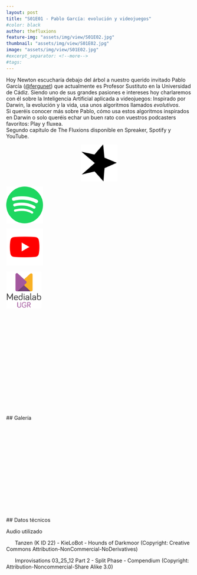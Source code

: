 ```yaml
---
layout: post
title: "S01E01 - Pablo García: evolución y videojuegos"
#color: black
author: thefluxions
feature-img: "assets/img/view/S01E02.jpg"
thumbnail: "assets/img/view/S01E02.jpg"
image: "assets/img/view/S01E02.jpg"
#excerpt_separator: <!--more-->
#tags: 
---
```


Hoy Newton escucharía debajo del árbol a nuestro querido invitado Pablo García (<a href="https://twitter.com/fergunet" target="_blank">@fergunet</a>) que actualmente es Profesor Sustituto en la Universidad de Cádiz. Siendo uno de sus grandes pasiones e intereses hoy charlaremos con él sobre la Inteligencia Artificial aplicada a videojuegos: Inspirado por Darwin, la evolución y la vida, usa unos algoritmos llamados *evolutivos*.
<br>Si queréis conocer más sobre Pablo, cómo usa estos algoritmos inspirados en Darwin o solo queréis echar un buen rato con vuestros podcasters favoritos: Play y fluxea.
<br>Segundo capítulo de The Fluxions disponible en Spreaker, Spotify y YouTube.
<br>
<p align="center">
<a href="https://www.spreaker.com/user/radiolabugr/entrevista-fergu" target="_blank"><img src="https://raw.githubusercontent.com/thefluxions/thefluxions.github.io/master/assets/img/archive/spreaker-logo.png" height="100" align="center"></a>

<a href="https://open.spotify.com/episode/68VQHSZxrb1fBbPd0PgGPC?si=WhLqhggaSE6nHKec73jYIA" target="_blank"><img src="https://raw.githubusercontent.com/thefluxions/thefluxions.github.io/master/assets/img/archive/spotify-logo.png" height="100" align="center"></a>

<a href="" target="_blank"><img src="https://raw.githubusercontent.com/thefluxions/thefluxions.github.io/master/assets/img/archive/youtube-logo.png" height="100" align="center"></a>
<br><br>
<a href="https://medialab.ugr.es/noticias/novedades-semanales-en-radiolabugr/" target="_blank"><img src="https://raw.githubusercontent.com/thefluxions/thefluxions.github.io/master/assets/img/archive/medialab-logo.png" height="100" align="center"></a>
</p>
<br><br>
## Galería
<img source="https://raw.githubusercontent.com/thefluxions/thefluxions.github.io/master/assets/img/view/S01E02_1.jpg" height="500" align="center">
<img source="https://raw.githubusercontent.com/thefluxions/thefluxions.github.io/master/assets/img/view/S01E02_2.jpg" height="500" align="center">
<br><br>
## Datos técnicos

Audio utilizado

&nbsp;&nbsp;&nbsp;&nbsp;&nbsp;&nbsp;Tanzen (K ID 22) - KieLoBot - Hounds of Darkmoor (Copyright: Creative Commons Attribution-NonCommercial-NoDerivatives)

&nbsp;&nbsp;&nbsp;&nbsp;&nbsp;&nbsp;Improvisations 03_25_12 Part 2 - Split Phase - Compendium (Copyright: Attribution-Noncommercial-Share Alike 3.0)